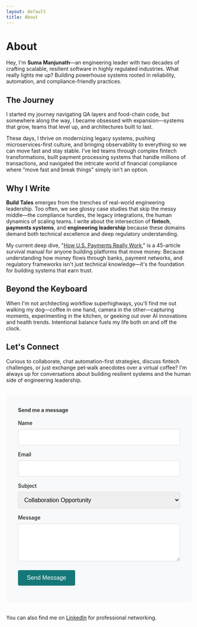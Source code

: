 ```yaml
---
layout: default
title: About
---
```


# About

Hey, I'm **Suma Manjunath**—an engineering leader with two decades of crafting scalable, resilient software in highly regulated industries. What really lights me up? Building powerhouse systems rooted in reliability, automation, and compliance-friendly practices.

## The Journey

I started my journey navigating QA layers and food-chain code, but somewhere along the way, I became obsessed with expansion—systems that grow, teams that level up, and architectures built to last. 

These days, I thrive on modernizing legacy systems, pushing microservices-first culture, and bringing observability to everything so we can move fast and stay stable. I've led teams through complex fintech transformations, built payment processing systems that handle millions of transactions, and navigated the intricate world of financial compliance where "move fast and break things" simply isn't an option.

## Why I Write

**Build Tales** emerges from the trenches of real-world engineering leadership. Too often, we see glossy case studies that skip the messy middle—the compliance hurdles, the legacy integrations, the human dynamics of scaling teams. I write about the intersection of **fintech**, **payments systems**, and **engineering leadership** because these domains demand both technical excellence and deep regulatory understanding.

My current deep dive, "[How U.S. Payments Really Work](/series/)," is a 45-article survival manual for anyone building platforms that move money. Because understanding how money flows through banks, payment networks, and regulatory frameworks isn't just technical knowledge—it's the foundation for building systems that earn trust.

## Beyond the Keyboard

When I'm not architecting workflow superhighways, you'll find me out walking my dog—coffee in one hand, camera in the other—capturing moments, experimenting in the kitchen, or geeking out over AI innovations and health trends. Intentional balance fuels my life both on and off the clock.

## Let's Connect

Curious to collaborate, chat automation-first strategies, discuss fintech challenges, or just exchange pet‑walk anecdotes over a virtual coffee? I'm always up for conversations about building resilient systems and the human side of engineering leadership.

<div id="contact-form" style="background: #f8f9fa; padding: 2rem; border-radius: 8px; margin: 2rem 0;">
  <h4 style="margin-top: 0; color: #333;">Send me a message</h4>
  <form action="https://formspree.io/f/xblkbevy" method="POST" style="max-width: 500px;">
    <div style="margin-bottom: 1rem;">
      <label for="name" style="display: block; margin-bottom: 0.5rem; font-weight: 500;">Name</label>
      <input type="text" name="name" id="name" required style="width: 100%; padding: 0.75rem; border: 1px solid #ddd; border-radius: 4px; font-size: 1rem;">
    </div>
    <div style="margin-bottom: 1rem;">
      <label for="email" style="display: block; margin-bottom: 0.5rem; font-weight: 500;">Email</label>
      <input type="email" name="email" id="email" required style="width: 100%; padding: 0.75rem; border: 1px solid #ddd; border-radius: 4px; font-size: 1rem;">
    </div>
    <div style="margin-bottom: 1rem;">
      <label for="subject" style="display: block; margin-bottom: 0.5rem; font-weight: 500;">Subject</label>
      <select name="subject" id="subject" style="width: 100%; padding: 0.75rem; border: 1px solid #ddd; border-radius: 4px; font-size: 1rem;">
        <option value="Collaboration">Collaboration Opportunity</option>
        <option value="Fintech Discussion">Fintech/Payments Discussion</option>
        <option value="Engineering Leadership">Engineering Leadership</option>
        <option value="Speaking">Speaking Opportunity</option>
        <option value="General">General Inquiry</option>
      </select>
    </div>
    <div style="margin-bottom: 1.5rem;">
      <label for="message" style="display: block; margin-bottom: 0.5rem; font-weight: 500;">Message</label>
      <textarea name="message" id="message" rows="4" required style="width: 100%; padding: 0.75rem; border: 1px solid #ddd; border-radius: 4px; font-size: 1rem; resize: vertical;"></textarea>
    </div>
    <button type="submit" class="g-recaptcha" data-sitekey="6Le2g6crAAAAABrTyFxjbc5sCYhgnUs0Nnxuicwf" data-callback="onSubmit" data-action="submit" style="background: #157878; color: white; padding: 0.75rem 1.5rem; border: none; border-radius: 4px; font-size: 1rem; cursor: pointer; font-weight: 500;">Send Message</button>
  </form>
</div>

You can also find me on [LinkedIn](https://linkedin.com/in/sumamanjunath) for professional networking.